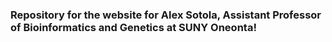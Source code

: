 ### Repository for the website for Alex Sotola, Assistant Professor of Bioinformatics and Genetics at SUNY Oneonta!
